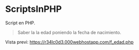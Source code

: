 # ScriptsInPHP

Script en PHP.

> Saber la la edad poniendo la fecha de nacimiento.

Vista previ: 
https://r34lc0d3.000webhostapp.com/f_edad.php
